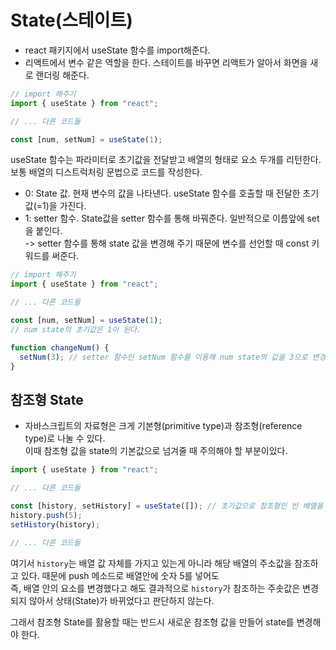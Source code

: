 # State(스테이트)

- react 패키지에서 useState 함수를 import해준다.
- 리액트에서 변수 같은 역할을 한다. 스테이트를 바꾸면 리액트가 알아서 화면을 새로 랜더링 해준다.

```javascript
// import 해주기
import { useState } from "react";

// ... 다른 코드들

const [num, setNum] = useState(1);
```

useState 함수는 파라미터로 초기값을 전달받고 배열의 형태로 요소 두개를 리턴한다. 보통 배열의 디스트럭처링 문법으로 코드를 작성한다.

- 0: State 값. 현재 변수의 값을 나타낸다. useState 함수를 호출할 때 전달한 초기값(=1)을 가진다.
- 1: setter 함수. State값을 setter 함수를 통해 바꿔준다. 일반적으로 이름앞에 set을 붙인다.  
  -> setter 함수를 통해 state 값을 변경해 주기 때문에 변수를 선언할 때 const 키워드를 써준다.

```javascript
// import 해주기
import { useState } from "react";

// ... 다른 코드들

const [num, setNum] = useState(1);
// num state의 초기값은 1이 된다.

function changeNum() {
  setNum(3); // setter 함수인 setNum 함수를 이용해 num state의 값을 3으로 변경
}
```

## 참조형 State

- 자바스크립트의 자료형은 크게 기본형(primitive type)과 참조형(reference type)로 나눌 수 있다.  
  이때 참조형 값을 state의 기본값으로 넘겨줄 때 주의해야 할 부분이있다.

```javascript
import { useState } from "react";

// ... 다른 코드들

const [history, setHistory] = useState([]); // 초기값으로 참조형인 빈 배열을 넘겨줌
history.push(5);
setHistory(history);

// ... 다른 코드들
```

여기서 `history`는 배열 값 자체를 가지고 있는게 아니라 해당 배열의 주소값을 참조하고 있다. 때문에 push 메소드로 배열안에 숫자 5를 넣어도  
즉, 배열 안의 요소를 변경했다고 해도 결과적으로 `history`가 참조하는 주솟값은 변경되지 않아서 상태(State)가 바뀌었다고 판단하지 않는다.

그래서 참조형 State를 활용할 때는 반드시 새로운 참조형 값을 만들어 state를 변경해야 한다.
